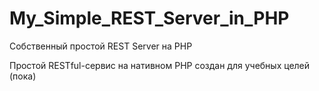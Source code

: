 # My_Simple_REST_Server_in_PHP
Собственный простой REST Server на PHP 

Простой RESTful-сервис на нативном PHP создан для учебных целей (пока)

